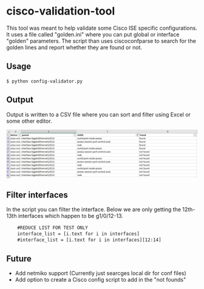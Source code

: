 # cisco-validation-tool

This tool was meant to help validate some Cisco ISE specific configurations. It uses a file called "golden.ini" where you can put global or interface "golden" parameters. The script than uses ciscoconfparse to search for the golden lines and report whether they are found or not.

## Usage

```
$ python config-validator.py
```

## Output

Output is written to a CSV file where you can sort and filter using Excel or some other editor.

<img src="images/image1.jpg"></img>

## Filter interfaces

In the script you can filter the interface. Below we are only getting the 12th-13th interfaces which happen to be g1/0/12-13.

```
    #REDUCE LIST FOR TEST ONLY
    interface_list = [i.text for i in interfaces]
    #interface_list = [i.text for i in interfaces][12:14]
```
## Future

- Add netmiko support (Currently just searcges local dir for conf files)
- Add option to create a Cisco config script to add in the "not founds"

